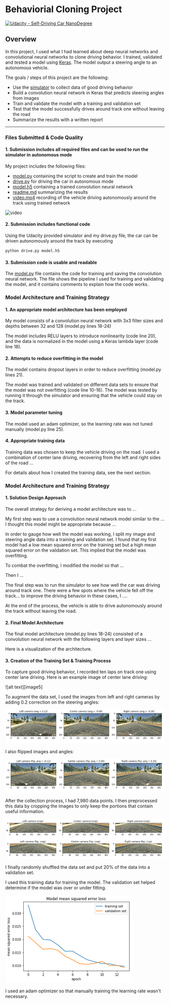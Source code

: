 # Behaviorial Cloning Project

[![Udacity - Self-Driving Car NanoDegree](https://s3.amazonaws.com/udacity-sdc/github/shield-carnd.svg)](http://www.udacity.com/drive)

Overview
---
In this project, I used what I had learned about deep neural networks and convolutional neural networks to clone driving behavior. I trained, validated and tested a model using [Keras](https://keras.io/). The model output a steering angle to an autonomous vehicle.

The goals / steps of this project are the following:
* Use the [simulator](https://github.com/udacity/self-driving-car-sim) to collect data of good driving behavior
* Build a convolution neural network in Keras that predicts steering angles from images
* Train and validate the model with a training and validation set
* Test that the model successfully drives around track one without leaving the road
* Summarize the results with a written report

[image1]: ./images/img.png "Original Image"
[image2]: ./images/img_flip.png "Image Flipped"
[image3]: ./images/img_crop.png "Image Cropped"
[image4]: ./images/loss.png "Loss"
[image4]: ./images/center_image.png "Center Image"

---
### Files Submitted & Code Quality

#### 1. Submission includes all required files and can be used to run the simulator in autonomous mode

My project includes the following files:
* [model.py](https://github.com/zhoujh30/CarND-Behavioral-Cloning-P3/blob/master/model.py) containing the script to create and train the model
* [drive.py](https://github.com/zhoujh30/CarND-Behavioral-Cloning-P3/blob/master/drive.py) for driving the car in autonomous mode
* [model.h5](https://github.com/zhoujh30/CarND-Behavioral-Cloning-P3/blob/master/model.h5) containing a trained convolution neural network
* [readme.md](https://github.com/zhoujh30/CarND-Behavioral-Cloning-P3/blob/master/README.md) summarizing the results
* [video.mp4](https://github.com/zhoujh30/CarND-Behavioral-Cloning-P3/blob/master/video.mp4) recording of the vehicle driving autonomously around the track using trained network

![video](https://github.com/zhoujh30/CarND-Behavioral-Cloning-P3/blob/master/images/video.gif?raw=true)


#### 2. Submission includes functional code
Using the Udacity provided simulator and my drive.py file, the car can be driven autonomously around the track by executing 
```sh
python drive.py model.h5
```

#### 3. Submission code is usable and readable

The [model.py](https://github.com/zhoujh30/CarND-Behavioral-Cloning-P3/blob/master/model.py) file contains the code for training and saving the convolution neural network. The file shows the pipeline I used for training and validating the model, and it contains comments to explain how the code works.

### Model Architecture and Training Strategy

#### 1. An appropriate model architecture has been employed

My model consists of a convolution neural network with 3x3 filter sizes and depths between 32 and 128 (model.py lines 18-24) 

The model includes RELU layers to introduce nonlinearity (code line 20), and the data is normalized in the model using a Keras lambda layer (code line 18). 

#### 2. Attempts to reduce overfitting in the model

The model contains dropout layers in order to reduce overfitting (model.py lines 21). 

The model was trained and validated on different data sets to ensure that the model was not overfitting (code line 10-16). The model was tested by running it through the simulator and ensuring that the vehicle could stay on the track.

#### 3. Model parameter tuning

The model used an adam optimizer, so the learning rate was not tuned manually (model.py line 25).

#### 4. Appropriate training data

Training data was chosen to keep the vehicle driving on the road. I used a combination of center lane driving, recovering from the left and right sides of the road ... 

For details about how I created the training data, see the next section. 

### Model Architecture and Training Strategy

#### 1. Solution Design Approach

The overall strategy for deriving a model architecture was to ...

My first step was to use a convolution neural network model similar to the ... I thought this model might be appropriate because ...

In order to gauge how well the model was working, I split my image and steering angle data into a training and validation set. I found that my first model had a low mean squared error on the training set but a high mean squared error on the validation set. This implied that the model was overfitting. 

To combat the overfitting, I modified the model so that ...

Then I ... 

The final step was to run the simulator to see how well the car was driving around track one. There were a few spots where the vehicle fell off the track... to improve the driving behavior in these cases, I ....

At the end of the process, the vehicle is able to drive autonomously around the track without leaving the road.

#### 2. Final Model Architecture

The final model architecture (model.py lines 18-24) consisted of a convolution neural network with the following layers and layer sizes ...

Here is a visualization of the architecture.


#### 3. Creation of the Training Set & Training Process

To capture good driving behavior, I recorded ten laps on track one using center lane driving. Here is an example image of center lane driving:

![alt text][image5]

To augment the data set, I used the images from left and right cameras by adding 0.2 correction on the steering angles:

![alt text][image1]

I also flipped images and angles:

![alt text][image2]

After the collection process, I had 7,980 data points. I then preprocessed this data by cropping the images to only keep the portions that contain useful information.

![alt text][image3]


I finally randomly shuffled the data set and put 20% of the data into a validation set. 

I used this training data for training the model. The validation set helped determine if the model was over or under fitting. 

![alt text][image4]

I used an adam optimizer so that manually training the learning rate wasn't necessary.